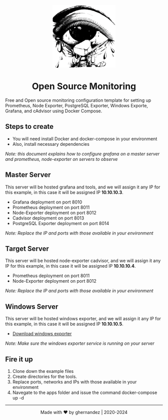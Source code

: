 <div align="center">
    <img  width="200" height="200" src="/docs/Monitoring.png">
</div>
<div> 
  <h1 align="center">Open Source Monitoring</h1>
  <p>
    Free and Open source monitoring configuration template for setting up Prometheus, Node Exporter, PostgreSQL Exporter,
    Windows Exporte, Grafana, and cAdvisor using Docker Compose.
  </p>
</div>

## Steps to create 

* You will need install Docker and docker-compose in your environment
* Also, install necessary dependencies

*Note: this document explains how to configure grafana on a master server and prometheus, node-exporter on servers to 
observe*

## Master Server

This server will be hosted grafana and tools, and we will assign it any IP for this example, in this case it will be 
assigned IP **10.10.10.3**.

* Grafana deployment on port 8010
* Prometheus deployment on port 8011
* Node-Exporter deployment on port 8012
* Cadvisor deployment on port 8013
* PostgreSQL Exporter deployment on port 8014

*Note: Replace the IP and ports with those available in your environment*

## Target Server

This server will be hosted node-exporter cadvisor, and we will assign it any IP for this example, in this case it will
be assigned IP **10.10.10.4**.

* Prometheus deployment on port 8011
* Node-Exporter deployment on port 8012

*Note: Replace the IP and ports with those available in your environment*

## Windows Server

This server will be hosted windows exporter, and we will assign it any IP for this example, in this case it will
be assigned IP **10.10.10.5**.

* [Download windows exporter][windows]

*Note: Make sure the windows exporter service is running on your server*

## Fire it up

1. Clone down the example files
2. Create directories for the tools.
3. Replace ports, networks and IPs with those available in your environment
4. Navegate to the apps folder and issue the command docker-compose up -d

---

<div align="center"> 
  <p>
    Made with &hearts; by ghernandez  |   2020-2024
  </p>
</div>

<!-- Home links for this document -->
[windows]: https://github.com/prometheus-community/windows_exporter?tab=readme-ov-file
<!-- End of links for this document -->
